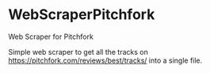 # WebScraperPitchfork
Web Scraper for Pitchfork

Simple web scraper to get all the tracks on https://pitchfork.com/reviews/best/tracks/ into a single file.
